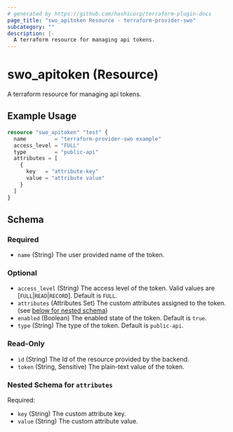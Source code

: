 ```yaml
---
# generated by https://github.com/hashicorp/terraform-plugin-docs
page_title: "swo_apitoken Resource - terraform-provider-swo"
subcategory: ""
description: |-
  A terraform resource for managing api tokens.
---
```


# swo_apitoken (Resource)

A terraform resource for managing api tokens.

## Example Usage

```terraform
resource "swo_apitoken" "test" {
  name         = "terraform-provider-swo example"
  access_level = "FULL"
  type         = "public-api"
  attributes = [
    {
      key   = "attribute-key"
      value = "attribute value"
    }
  ]
}
```

<!-- schema generated by tfplugindocs -->
## Schema

### Required

- `name` (String) The user provided name of the token.

### Optional

- `access_level` (String) The access level of the token. Valid values are [`FULL`|`READ`|`RECORD`]. Default is `FULL`.
- `attributes` (Attributes Set) The custom attributes assigned to the token. (see [below for nested schema](#nestedatt--attributes))
- `enabled` (Boolean) The enabled state of the token. Default is `true`.
- `type` (String) The type of the token. Default is `public-api`.

### Read-Only

- `id` (String) The Id of the resource provided by the backend.
- `token` (String, Sensitive) The plain-text value of the token.

<a id="nestedatt--attributes"></a>
### Nested Schema for `attributes`

Required:

- `key` (String) The custom attribute key.
- `value` (String) The custom attribute value.
